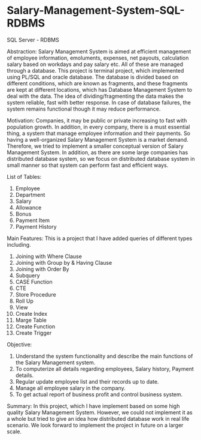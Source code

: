 # Salary-Management-System-SQL-RDBMS
SQL Server - RDBMS

Abstraction:
Salary Management System is aimed at efficient management of employee information, emoluments, expenses, net payouts, calculation salary based on workdays and pay salary etc. All of these are managed through a database. This project is terminal project, which implemented using PL/SQL and oracle database. The database is divided based on different conditions, which are known as fragments, and these fragments are kept at different locations, which has Database Management System to deal with the data. The idea of dividing/fragmenting the data makes the system reliable, fast with better response. In case of database failures, the system remains functional though it may reduce performance.

Motivation:
Companies, it may be public or private increasing to fast with population growth. In addition, in every company, there is a must essential thing, a system that manage employee information and their payments. So having a well-organized Salary Management System is a market demand. Therefore, we tried to implement a smaller conceptual version of Salary Management System. In addition, as there are some large companies has distributed database system, so we focus on distributed database system in small manner so that system can perform fast and efficient ways.

List of Tables:
1. Employee
2. Department
3. Salary
4. Allowance
5. Bonus
6. Payment Item
7. Payment History

Main Features:
This is a project that I have added queries of different types including.
1.	Joining with Where Clause
2.	Joining with Group by & Having Clause
3.	Joining with Order By
4.	Subquery
5.	CASE Function
6.	CTE
7.	Store Procedure
8.	Roll Up
9.	View
10.	Create Index
11.	Marge Table
12.	Create Function
13.	Create Trigger

Objective:
1.	Understand the system functionality and describe the main functions of the Salary Management system.
2.	To computerize all details regarding employees, Salary history, Payment details.
3.	Regular update employee list and their records up to date.
4.	Manage all employee salary in the company.
5.	To get actual report of business profit and control business system.

Summary:
In this project, which I have implement based on some high quality Salary Management System. However, we could not implement it as a whole but tried to give an idea how distributed database work in real life scenario. We look forward to implement the project in future on a larger scale.

